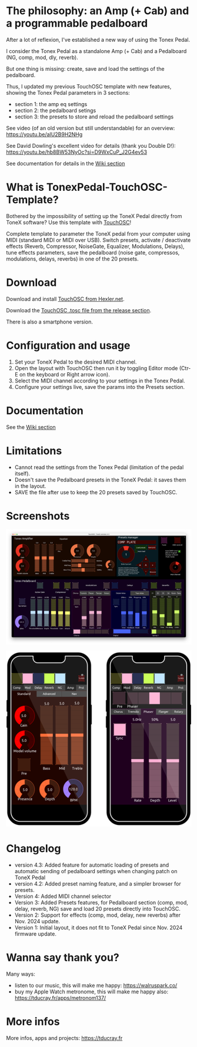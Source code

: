 # The philosophy: an Amp (+ Cab) and a programmable pedalboard

After a lot of reflexion, I've established a new way of using the Tonex Pedal.

I consider the Tonex Pedal as a standalone Amp (+ Cab) and a Pedalboard (NG, comp, mod, dly, reverb).

But one thing is missing: create, save and load the settings of the pedalboard.

Thus, I updated my previous TouchOSC template with new features, showing the Tonex Pedal parameters in 3 sections:
- section 1: the amp eq settings
- section 2: the pedalboard setings
- section 3: the presets to store and reload the pedalboard settings

See video (of an old version but still understandable) for an overview: https://youtu.be/aIU2B9H2NHg

See David Dowling's excellent video for details (thank you Double D!): https://youtu.be/hb8BW53NyOc?si=D9WxCuP_J2G4ev53

See documentation for details in the [Wiki section](https://github.com/ThibaultDucray/TonexPedal-TouchOSC-Template/wiki)

# What is TonexPedal-TouchOSC-Template?

Bothered by the impossibility of setting up the ToneX Pedal directly from ToneX software? Use this template with [TouchOSC](https://hexler.net/touchosc)!

Complete template to parameter the ToneX pedal from your computer using MIDI (standard MIDI or MIDI over USB). Switch presets, activate / deactivate effects (Reverb, Compressor, NoiseGate, Equalizer, Modulations, Delays), tune effects parameters, save the pedalboard (noise gate, compressos, modulations, delays, reverbs) in one of the 20 presets.

# Download

Download and install [TouchOSC from Hexler.net](https://hexler.net/touchosc).

Download the [TouchOSC .tosc file from the release section](https://github.com/ThibaultDucray/TonexPedal-TouchOSC-Template/releases).

There is also a smartphone version.

# Configuration and usage

1. Set your ToneX Pedal to the desired MIDI channel.
2. Open the layout with TouchOSC then run it by toggling Editor mode (Ctr-E on the keyboard or Right arrow icon).
3. Select the MIDI channel according to your settings in the Tonex Pedal.
4. Configure your settings live, save the params into the Presets section.

# Documentation

See the [Wiki section](https://github.com/ThibaultDucray/TonexPedal-TouchOSC-Template/wiki)

# Limitations

- Cannot read the settings from the Tonex Pedal (limitation of the pedal itself).
- Doesn't save the Pedalboard presets in the ToneX Pedal: it saves them in the layout.
- SAVE the file after use to keep the 20 presets saved by TouchOSC.

# Screenshots

![Main screen](https://raw.githubusercontent.com/ThibaultDucray/TonexPedal-TouchOSC-Template/refs/heads/main/ToneX-controler-4-3.png "Main screen")

![Smartphone screen](https://raw.githubusercontent.com/ThibaultDucray/TonexPedal-TouchOSC-Template/refs/heads/main/ToneX-controler-4-smartphone.png "Smartphone screen")

# Changelog

- version 4.3: Added feature for automatic loading of presets and automatic sending of pedalboard settings when changing patch on ToneX Pedal
- version 4.2: Added preset naming feature, and a simpler browser for presets.
- Version 4: Added MIDI channel selector
- Version 3: Added Presets features, for Pedalboard section (comp, mod, delay, reverb, NG) save and load 20 presets directly into TouchOSC.
- Version 2: Support for effects (comp, mod, delay, new reverbs) after Nov. 2024 update.
- Version 1: Initial layout, it does not fit to ToneX Pedal since Nov. 2024 firmware update.

# Wanna say thank you?

Many ways:
* listen to our music, this will make me happy: https://walruspark.co/
* buy my Apple Watch metronome, this will make me happy also: https://tducray.fr/apps/metronom137/

# More infos

More infos, apps and projects: https://tducray.fr
